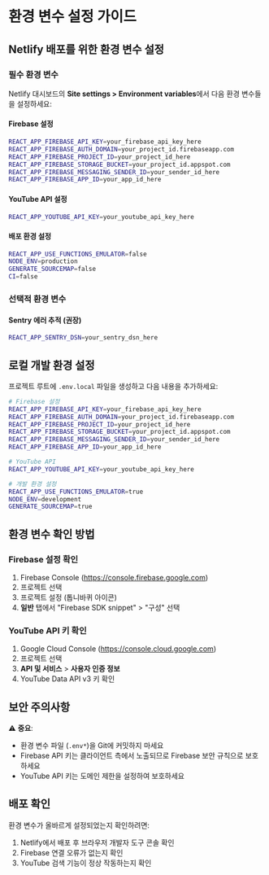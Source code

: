 # 환경 변수 설정 가이드

## Netlify 배포를 위한 환경 변수 설정

### 필수 환경 변수

Netlify 대시보드의 **Site settings > Environment variables**에서 다음 환경 변수들을 설정하세요:

#### Firebase 설정
```bash
REACT_APP_FIREBASE_API_KEY=your_firebase_api_key_here
REACT_APP_FIREBASE_AUTH_DOMAIN=your_project_id.firebaseapp.com
REACT_APP_FIREBASE_PROJECT_ID=your_project_id_here
REACT_APP_FIREBASE_STORAGE_BUCKET=your_project_id.appspot.com
REACT_APP_FIREBASE_MESSAGING_SENDER_ID=your_sender_id_here
REACT_APP_FIREBASE_APP_ID=your_app_id_here
```

#### YouTube API 설정
```bash
REACT_APP_YOUTUBE_API_KEY=your_youtube_api_key_here
```

#### 배포 환경 설정
```bash
REACT_APP_USE_FUNCTIONS_EMULATOR=false
NODE_ENV=production
GENERATE_SOURCEMAP=false
CI=false
```

### 선택적 환경 변수

#### Sentry 에러 추적 (권장)
```bash
REACT_APP_SENTRY_DSN=your_sentry_dsn_here
```

## 로컬 개발 환경 설정

프로젝트 루트에 `.env.local` 파일을 생성하고 다음 내용을 추가하세요:

```bash
# Firebase 설정
REACT_APP_FIREBASE_API_KEY=your_firebase_api_key_here
REACT_APP_FIREBASE_AUTH_DOMAIN=your_project_id.firebaseapp.com
REACT_APP_FIREBASE_PROJECT_ID=your_project_id_here
REACT_APP_FIREBASE_STORAGE_BUCKET=your_project_id.appspot.com
REACT_APP_FIREBASE_MESSAGING_SENDER_ID=your_sender_id_here
REACT_APP_FIREBASE_APP_ID=your_app_id_here

# YouTube API
REACT_APP_YOUTUBE_API_KEY=your_youtube_api_key_here

# 개발 환경 설정
REACT_APP_USE_FUNCTIONS_EMULATOR=true
NODE_ENV=development
GENERATE_SOURCEMAP=true
```

## 환경 변수 확인 방법

### Firebase 설정 확인
1. Firebase Console (https://console.firebase.google.com)
2. 프로젝트 선택
3. 프로젝트 설정 (톱니바퀴 아이콘)
4. **일반** 탭에서 "Firebase SDK snippet" > "구성" 선택

### YouTube API 키 확인
1. Google Cloud Console (https://console.cloud.google.com)
2. 프로젝트 선택
3. **API 및 서비스** > **사용자 인증 정보**
4. YouTube Data API v3 키 확인

## 보안 주의사항

⚠️ **중요**: 
- 환경 변수 파일 (`.env*`)을 Git에 커밋하지 마세요
- Firebase API 키는 클라이언트 측에서 노출되므로 Firebase 보안 규칙으로 보호하세요
- YouTube API 키는 도메인 제한을 설정하여 보호하세요

## 배포 확인

환경 변수가 올바르게 설정되었는지 확인하려면:
1. Netlify에서 배포 후 브라우저 개발자 도구 콘솔 확인
2. Firebase 연결 오류가 없는지 확인
3. YouTube 검색 기능이 정상 작동하는지 확인 